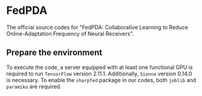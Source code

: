 # FedPDA
The official source codes for "FedPDA: Collaborative Learning to Reduce Online-Adaptation Frequency of Neural Receivers".

## Prepare the environment
To execute the code, a server equipped with at least one functional GPU is required to run `TensorFlow` version 2.11.1. Additionally, `Sionna` version 0.14.0 is necessary. To enable the `sharpfed` package in our codes, both `joblib` and `paramiko` are required.